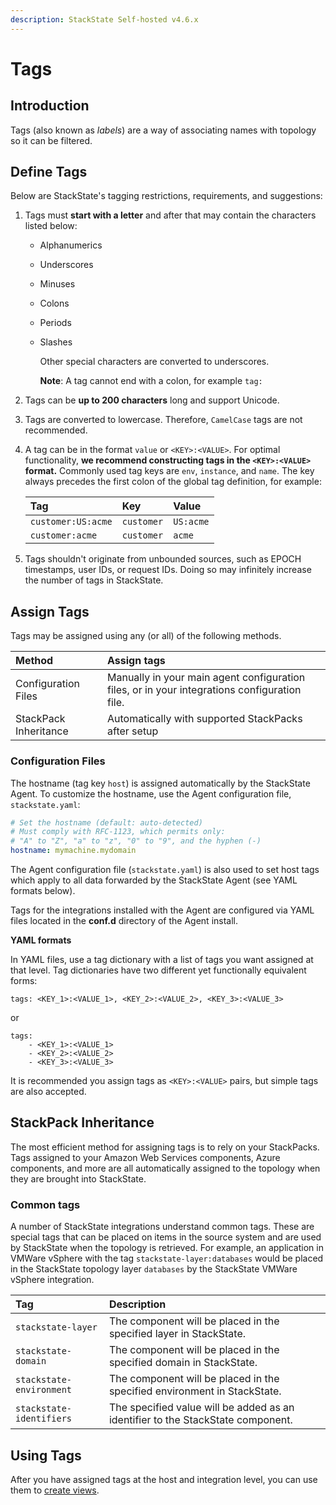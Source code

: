 ```yaml
---
description: StackState Self-hosted v4.6.x
---
```


# Tags

## Introduction

Tags \(also known as _labels_\) are a way of associating names with topology so it can be filtered.

## Define Tags

Below are StackState's tagging restrictions, requirements, and suggestions:

1. Tags must **start with a letter** and after that may contain the characters listed below:
   * Alphanumerics
   * Underscores
   * Minuses
   * Colons
   * Periods
   * Slashes

     Other special characters are converted to underscores.

     **Note**: A tag cannot end with a colon, for example `tag:`
2. Tags can be **up to 200 characters** long and support Unicode.
3. Tags are converted to lowercase. Therefore, `CamelCase` tags are not recommended.
4. A tag can be in the format `value` or `<KEY>:<VALUE>`. For optimal functionality, **we recommend constructing tags in the `<KEY>:<VALUE>` format.** Commonly used tag keys are `env`, `instance`, and `name`. The key always precedes the first colon of the global tag definition, for example:

   | Tag | Key | Value |
   | :--- | :--- | :--- |
   | `customer:US:acme` | `customer` | `US:acme` |
   | `customer:acme` | `customer` | `acme` |

5. Tags shouldn't originate from unbounded sources, such as EPOCH timestamps, user IDs, or request IDs. Doing so may infinitely increase the number of tags in StackState.

## Assign Tags

Tags may be assigned using any \(or all\) of the following methods.

| Method | Assign tags |
| :--- | :--- |
| Configuration Files | Manually in your main agent configuration files, or in your integrations configuration file. |
| StackPack Inheritance | Automatically with supported StackPacks after setup |

### Configuration Files

The hostname \(tag key `host`\) is assigned automatically by the StackState Agent. To customize the hostname, use the Agent configuration file, `stackstate.yaml`:

```yaml
# Set the hostname (default: auto-detected)
# Must comply with RFC-1123, which permits only:
# "A" to "Z", "a" to "z", "0" to "9", and the hyphen (-)
hostname: mymachine.mydomain
```

The Agent configuration file \(`stackstate.yaml`\) is also used to set host tags which apply to all data forwarded by the StackState Agent \(see YAML formats below\).

Tags for the integrations installed with the Agent are configured via YAML files located in the **conf.d** directory of the Agent install.

**YAML formats**

In YAML files, use a tag dictionary with a list of tags you want assigned at that level. Tag dictionaries have two different yet functionally equivalent forms:

```text
tags: <KEY_1>:<VALUE_1>, <KEY_2>:<VALUE_2>, <KEY_3>:<VALUE_3>
```

or

```text
tags:
    - <KEY_1>:<VALUE_1>
    - <KEY_2>:<VALUE_2>
    - <KEY_3>:<VALUE_3>
```

It is recommended you assign tags as `<KEY>:<VALUE>` pairs, but simple tags are also accepted.

## StackPack Inheritance

The most efficient method for assigning tags is to rely on your StackPacks. Tags assigned to your Amazon Web Services components, Azure components, and more are all automatically assigned to the topology when they are brought into StackState.

### Common tags

A number of StackState integrations understand common tags. These are special tags that can be placed on items in the source system and are used by StackState when the topology is retrieved. For example, an application in VMWare vSphere with the tag `stackstate-layer:databases` would be placed in the StackState topology layer `databases` by the StackState VMWare vSphere integration.

| Tag | Description |
| :--- | :--- |
| `stackstate-layer` | The component will be placed in the specified layer in StackState. |
| `stackstate-domain` | The component will be placed in the specified domain in StackState. |
| `stackstate-environment` | The component will be placed in the specified environment in StackState. |
| `stackstate-identifiers` | The specified value will be added as an identifier to the StackState component. |

## Using Tags

After you have assigned tags at the host and integration level, you can use them to [create views](../../use/stackstate-ui/views/about_views.md).

